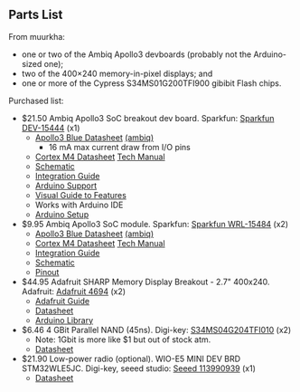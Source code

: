 Parts List
---

From muurkha:

- one or two of the Ambiq Apollo3 devboards (probably not the
  Arduino-sized one);
- two of the 400×240 memory-in-pixel displays; and
- one or more of the Cypress S34MS01G200TFI900 gibibit Flash chips.

Purchased list:

- $21.50 Ambiq Apollo3 SoC breakout dev board. Sparkfun: [Sparkfun DEV-15444][1] (x1)
    - [Apollo3 Blue Datasheet][6] [(ambiq)][7]
        - 16 mA max current draw from I/O pins
    - [Cortex M4 Datasheet][18] [Tech Manual][19]
    - [Schematic][8]
    - [Integration Guide][9]
    - [Arduino Support][10]
    - [Visual Guide to Features][19]
    - Works with Arduino IDE
    - [Arduino Setup][18]
- $9.95 Ambiq Apollo3 SoC module. Sparkfun: [Sparkfun WRL-15484][2] (x2)
    - [Apollo3 Blue Datasheet][6] [(ambiq)][7]
    - [Cortex M4 Datasheet][18] [Tech Manual][19]
    - [Integration Guide][9]
    - [Schematic][11]
    - [Pinout][12]
- $44.95 Adafruit SHARP Memory Display Breakout - 2.7" 400x240. Adafruit: [Adafruit 4694][3] (x2)
    - [Adafruit Guide][13]
    - [Datasheet][14]
    - [Arduino Library][15]
- $6.46 4 GBit Parallel NAND (45ns). Digi-key: [S34MS04G204TFI010][4] (x2)
    - Note: 1Gbit is more like $1 but out of stock atm.
    - [Datasheet][16]
- $21.90 Low-power radio (optional). WIO-E5 MINI DEV BRD STM32WLE5JC. Digi-key, seeed studio: [Seeed 113990939][5] (x1)
    - [Datasheet][17]

[1]: https://www.sparkfun.com/products/15444
[2]: https://www.sparkfun.com/products/15484
[3]: https://www.adafruit.com/product/4694
[4]: https://www.digikey.com/en/products/detail/cypress-semiconductor-corp/S34MS04G204TFI010/4457680
[5]: https://www.digikey.com/en/products/detail/seeed-technology-co-ltd/113990939/13926228

[6]: https://cdn.sparkfun.com/assets/1/5/c/6/7/Apollo3-Blue-MCU-Datasheet_v0_15_0.pdf
[6]: datasheets/Apollo3-Blue-SoC_Datasheet.pdf
[7]: https://ambiq.com/wp-content/uploads/2020/10/Apollo3-Blue-SoC-Datasheet.pdf
[8]: https://cdn.sparkfun.com/assets/4/5/a/3/e/RedBoardArtemisSchematic.pdf
[8]: datasheets/Artemis-RedBoard_Schematic.pdf
[9]: https://cdn.sparkfun.com/assets/8/7/5/3/f/Artemis_Integration_Guide.pdf
[10]: https://github.com/sparkfun/Arduino_Apollo3
[11]: https://cdn.sparkfun.com/assets/5/c/b/3/c/SparkFun_Artemis.pdf
[11]: datasheets/Artemis_Schematic.pdf
[12]: https://cdn.sparkfun.com/assets/9/a/7/1/c/ArtemisModule_Pinout.pdf
[12]: datasheets/Artemis_Pinout.pdf
[18]: https://documentation-service.arm.com/static/62053f0a0ca305732a3a5c17?token=
[18]: datasheets/Arm-Cortex-M4_Datasheet.pdf
[19]: https://documentation-service.arm.com/static/5f19da2a20b7cf4bc524d99a?token=
[19]: datasheets/Arm-Cortex-M4_Manual.pdf

[13]: https://learn.adafruit.com/adafruit-sharp-memory-display-breakout
[14]: https://cdn-learn.adafruit.com/assets/assets/000/094/215/original/LS027B7DH01_Rev_Jun_2010.pdf?1597872422
[14]: datasheets/Sharp_LCD_Datasheet.pdf
[15]: https://github.com/adafruit/Adafruit_SHARP_Memory_Display

[16]: https://media.digikey.com/pdf/Data%20Sheets/Cypress%20PDFs/S34MS01G2_2G2_4G2_RevE_6-9-17.pdf
[16]: datasheets/Flash_Datasheet.pdf

[17]: https://files.seeedstudio.com/products/317990687/res/LoRa-E5%20module%20datasheet_V1.0.pdf
[17]: datasheets/Radio_Datasheet.pdf

[18]: https://learn.sparkfun.com/tutorials/artemis-development-with-arduino/all
[19]: https://learn.sparkfun.com/tutorials/hookup-guide-for-the-sparkfun-redboard-artemis?_ga=2.144615349.1802397571.1685735051-834523970.1683241202
